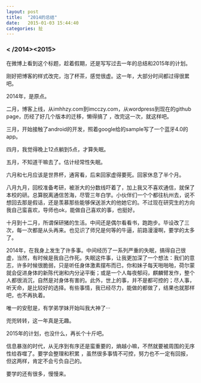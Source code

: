 ```yaml
---
layout: post
title:  "2014的总结"
date:   2015-01-03 15:44:40
categories: 扯
---
```

### < /2014><2015>

在微博上看到这个标题，趁着假期，还是写写过去一年的总结和2015年的计划。

刚好把博客的样式改完，泡了杯茶，感觉很虚。这一年，大部分时间都过得很累吧。

2014年，是原点。

二月，博客上线，从imhhzy.com到imcczy.com，从wordpress到现在的github page，历经了好几个版本的迁移，懒得搞了 ，改完这一次，就这样吧。

三月，开始接触了android的开发，照着google给的sample写了一个蓝牙4.0的app。

四月，我觉得晚上12点躺到5点，才算失眠。

五月，不知道干嘛去了。估计经常性失眠。

六月和七月应该是世界杯，通宵看，后来回家虚得要死。回家休息了半个月。

八月九月，回校准备考研，被浙大的分数线吓着了，加上我又不喜欢通信，就保了本校的研。总算脱离通信苦海，尽管三年白学。小伙伴们一个个都往杭州去，说不想回去那是假话，还是羡慕那些能够保送浙大的他她它的。不过现在研究生的方向我自己蛮喜欢，导师也ok，能做自己喜欢的事，也挺好。

十月到十二月，所谓保研猪的生活。中间还是偶尔看看书，跑跑步。毕设改了三次，每一次都是从头再来。也见识了师兄是何等的牛逼，前路漫漫啊，要学的太多了。

2014年，在我身上发生了许多事。中间经历了一系列严重的失眠，搞得自己很虚，当然，有时候是我自己作死。失眠这件事，让我更加深了一个想法：我们的意志，许多时候很脆弱，只是听任身体激素摆布而已，你和妹子每天啪啪啪，荷尔蒙就会促进身体的新陈代谢和内分泌平衡；或是一个人每夜郁闷，麒麟臂发作，整个人都很消沉，自然是对身体有害的。此外，世上的事，并不是都可控的；尽人事，听天命，是比较好的选择。有些事情，我已经尽力，能做的都做了，结果也就那样吧，也不再执着。

唯一的安慰是，有学弟学妹开始叫我大神了···

兜兜转转，这一年真是无趣。

2015年的计划，也没什么，再长个十斤吧。

信息暴涨的时代，从无序到有序还是蛮重要的，熵越小嘛，不然就要被周围的无序性给吞噬了。要学会整理和积累 ，虽然很多事情不可控，努力也不一定有回报，但这两样，肯定不会亏负自己的。

要学的还有很多，慢慢来。